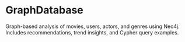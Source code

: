 # GraphDatabase
Graph-based analysis of movies, users, actors, and genres using Neo4j. Includes recommendations, trend insights, and Cypher query examples.
